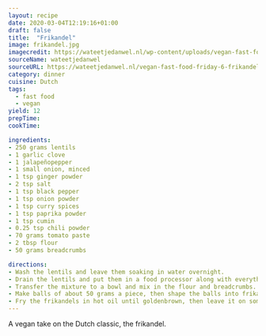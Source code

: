 ```yaml
---
layout: recipe
date: 2020-03-04T12:19:16+01:00
draft: false    
title:  "Frikandel"
image: frikandel.jpg
imagecredit: https://wateetjedanwel.nl/wp-content/uploads/vegan-fast-food-friday-6-frikandel-speciaal-5.jpg
sourceName: wateetjedanwel
sourceURL: https://wateetjedanwel.nl/vegan-fast-food-friday-6-frikandel-speciaal/
category: dinner
cuisine: Dutch
tags:
  - fast food
  - vegan
yield: 12
prepTime: 
cookTime: 

ingredients:
- 250 grams lentils
- 1 garlic clove
- 1 jalapeñopepper
- 1 small onion, minced
- 1 tsp ginger powder
- 2 tsp salt
- 1 tsp black pepper
- 1 tsp onion powder
- 1 tsp curry spices
- 1 tsp paprika powder
- 1 tsp cumin
- 0.25 tsp chili powder
- 70 grams tomato paste
- 2 tbsp flour
- 50 grams breadcrumbs

directions:
- Wash the lentils and leave them soaking in water overnight.
- Drain the lentils and put them in a food processor along with everything else, except the flour and breadcrumbs. Mix until it is all combined, it doesn't need to be a smooth paste.
- Transfer the mixture to a bowl and mix in the flour and breadcrumbs. If you can't shape balls out of the mixture, add more flour until you can.
- Make balls of about 50 grams a piece, then shape the balls into frikandels.
- Fry the frikandels in hot oil until goldenbrown, then leave it on some kitchen paper to get rid of excess oil.
---
```

A vegan take on the Dutch classic, the frikandel.
